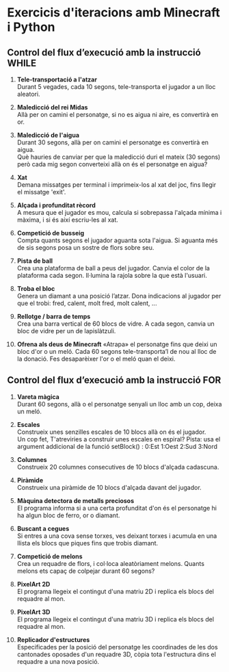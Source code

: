 # Exercicis d'iteracions amb Minecraft i Python



## Control del flux d’execució amb la instrucció WHILE

01. **Tele-transportació a l'atzar**  
    Durant 5 vegades, cada 10 segons, tele-transporta el jugador a un lloc aleatori.

02. **Maledicció del rei Midas**  
    Allà per on camini el personatge, si no es aigua ni aire, es convertirà en or.

03. **Maledicció de l'aigua**  
    Durant 30 segons, allà per on camini el personatge es convertirà en aigua.  
    Què hauries de canviar per que la maledicció duri el mateix (30 segons) però cada mig segon converteixi allà on és el personatge en aigua?

04. **Xat**  
    Demana missatges per terminal i imprimeix-los al xat del joc, fins llegir el missatge 'exit'.

05. **Alçada i profunditat rècord**  
    A mesura que el jugador es mou, calcula si sobrepassa l'alçada mínima i màxima, i si és així escriu-les al xat.

06. **Competició de busseig**  
    Compta quants segons el jugador aguanta sota l'aigua. Si aguanta més de sis segons posa un sostre de flors sobre seu.

07. **Pista de ball**  
    Crea una plataforma de ball a peus del jugador. Canvia el color de la plataforma cada segon. Il·lumina la rajola sobre la que està l'usuari.

08. **Troba el bloc**  
    Genera un diamant a una posició l’atzar. Dona indicacions al jugador per que el trobi: fred, calent, molt fred, molt calent, ...

09. **Rellotge / barra de temps**  
    Crea una barra vertical de 60 blocs de vidre. A cada segon, canvia un bloc de vidre per un de lapislàtzuli.

10. **Ofrena als deus de Minecraft** 
    «Atrapa» el personatge fins que deixi un bloc d'or o un meló. Cada 60 segons tele-transporta’l de nou al lloc de la donació. Fes desaparèixer l'or o el meló quan el deixi.



## Control del flux d’execució amb la instrucció FOR

01. **Vareta màgica**  
    Durant 60 segons, allà o el personatge senyali un lloc amb un cop, deixa un meló.

02. **Escales**  
    Construeix unes senzilles escales de 10 blocs allà on és el jugador.  
    Un cop fet, T'atreviries a construir unes escales en espiral? Pista: usa el argument addicional de la funció setBlock() :  0:Est   1:Oest   2:Sud   3:Nord

03. **Columnes**  
    Construeix 20 columnes consecutives de 10 blocs d'alçada cadascuna.

04. **Piràmide**  
    Construeix una piràmide de 10 blocs d'alçada davant del jugador.

05. **Màquina detectora de metalls preciosos**  
    El programa informa si a una certa profunditat d'on és el personatge hi ha algun bloc de ferro, or o diamant.

06. **Buscant a cegues**  
    Si entres a una cova sense torxes, ves deixant torxes i acumula en una llista els blocs que piques fins que trobis diamant.

07. **Competició de melons**  
    Crea un requadre de flors, i col·loca aleatòriament melons. Quants melons ets capaç de colpejar durant 60 segons?

08. **PixelArt 2D**  
    El programa llegeix el contingut d'una matriu 2D i replica els blocs del requadre al mon.

09. **PixelArt 3D**  
    El programa llegeix el contingut d'una matriu 3D i replica els blocs del requadre al mon.

10. **Replicador d'estructures**  
    Especificades per la posició del personatge les coordinades de les dos cantonades oposades d'un requadre 3D, còpia tota l'estructura dins el requadre a una nova posició.
